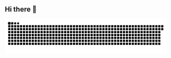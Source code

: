 ## Hi there 👋
![snake gif](https://github.com/Neeraj0608/Neeraj0608/blob/output/github-contribution-grid-snake.svg)
<!--
**Neeraj0608/Neeraj0608** is a ✨ _special_ ✨ repository because its `README.md` (this file) appears on your GitHub profile.

Here are some ideas to get you started:

- 🔭 I’m currently working on ...
- 🌱 I’m currently learning ...
- 👯 I’m looking to collaborate on ...
- 🤔 I’m looking for help with ...
- 💬 Ask me about ...
- 📫 How to reach me: ...
- 😄 Pronouns: ...
- ⚡ Fun fact: ...
-->
